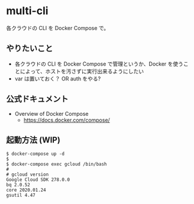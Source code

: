 # multi-cli

各クラウドの CLI を Docker Compose で。

## やりたいこと

+ 各クラウドの CLI を Docker Compose で管理というか、Docker を使うことによって、ホストを汚さずに実行出来るようにしたい
+ var は置いておく？ OR auth をやる?

## 公式ドキュメント

+ Overview of Docker Compose
  + https://docs.docker.com/compose/

## 起動方法 (WIP)

```
$ docker-compose up -d
$
$ docker-compose exec gcloud /bin/bash
#
# gcloud version
Google Cloud SDK 278.0.0
bq 2.0.52
core 2020.01.24
gsutil 4.47
```
